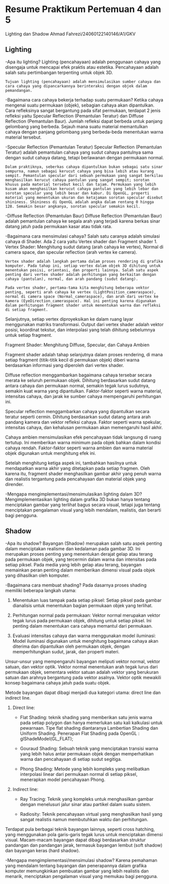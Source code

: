 # Resume Praktikum Pertemuan 4 dan 5
Lighting dan Shadow
Ahmad Fahrezi/24060122140146/A1/GKV

## Lighting
-Apa itu lighting?
    Lighting (pencahayaan) adalah penggunaan cahaya yang disengaja untuk mencapai efek praktis atau estetika. Pencahayaan adalah salah satu pertimbangan terpenting untuk objek 3D.

    Tujuan lighting (pencahayaan) adalah mensimulasikan sumber cahaya dan cara cahaya yang dipancarkannya berinteraksi dengan objek dalam pemandangan.

-Bagaimana cara cahaya bekerja terhadap suatu permukaan?
    Ketika cahaya mengenai suatu permukaan (objek), sebagian cahaya akan dipantulkan. Cara refleksinya sangat bergantung pada sifat permukaan, terdapat 2 jenis refleksi yaitu Specular Reflection (Pemantulan Teratur) dan Diffuse Reflection (Pemantulan Baur). Jumlah refleksi dapat berbeda untuk panjang gelombang yang berbeda. Sejauh mana suatu material memantulkan cahaya dengan panjang gelombang yang berbeda-beda menentukan warna material tersebut.

-Specular Reflection (Pemantulan Teratur)
    Specular Reflection (Pemantulan Teratur) adalah pemantulan cahaya yang sudut cahaya pantulnya sama dengan sudut cahaya datang, tetapi berlawanan dengan permukaan normal.

    Dalam praktiknya, seberkas cahaya dipantulkan bukan sebagai satu sinar sempurna, namun sebagai kerucut cahaya yang bisa lebih atau kurang sempit. Pemantulan specular dari sebuah permukaan yang sangat berkilau menghasilkan kerucut cahaya pantulan yang sangat sempit; sorotan khusus pada material tersebut kecil dan tajam. Permukaan yang lebih kusam akan menghasilkan kerucut cahaya pantulan yang lebih lebar dan sorotan specular yang lebih besar dan kabur. Di OpenGL, properti material yang menentukan ukuran dan ketajaman sorotan specular disebut shininess. Shininess di OpenGL adalah angka dalam rentang 0 hingga 128. Semakin besar angkanya, sorotan specular semakin kecil.

-Diffuse Reflection (Pemantulan Baur)
    Diffuse Reflection (Pemantulan Baur) adalah pemantulan cahaya ke segala arah yang terjadi karena berkas sinar datang jatuh pada permukaan kasar atau tidak rata.

-Bagaimana cara mensimulasi cahaya?
    Salah satu caranya adalah simulasi cahaya di Shader. Ada 2 cara yaitu Vertex shader dan Fragment shader
    1. Vertex Shader: Menghitung sudut datang (arah cahaya ke vertex), Normal di camera space, dan specular reflection (arah vertex ke camera).

    Vertex shader adalah langkah pertama dalam proses rendering di grafika komputer. Pada tahap ini, setiap vertex dalam objek 3D dihitung untuk menentukan posisi, orientasi, dan properti lainnya. Salah satu aspek penting dari vertex shader adalah perhitungan yang berkaitan dengan cahaya (pantulan), normal, dan arah pandang (sudut datang).

    Pada vertex shader, pertama-tama kita menghitung beberapa vektor penting, seperti arah cahaya ke vertex (LightPosition_cameraspace), normal di camera space (Normal_cameraspace), dan arah dari vertex ke kamera (EyeDirection_cameraspace). Hal ini penting karena digunakan dalam perhitungan fragment shader untuk menentukan warna dan refleksi di setiap fragment.

Selanjutnya, setiap vertex diproyeksikan ke dalam ruang layar menggunakan matriks transformasi. Output dari vertex shader adalah vektor posisi, koordinat tekstur, dan interpolasi yang telah dihitung sebelumnya untuk setiap fragment.

Fragment Shader: Menghitung Diffuse, Specular, dan Cahaya Ambien

Fragment shader adalah tahap selanjutnya dalam proses rendering, di mana setiap fragment (titik-titik kecil di permukaan objek) diberi warna berdasarkan informasi yang diperoleh dari vertex shader.

Diffuse reflection menggambarkan bagaimana cahaya tersebar secara merata ke seluruh permukaan objek. Dihitung berdasarkan sudut datang antara cahaya dan permukaan normal, semakin tegak lurus sudutnya, semakin kuat warna yang dipantulkan. Faktor-faktor seperti warna material, intensitas cahaya, dan jarak ke sumber cahaya mempengaruhi perhitungan ini.

Specular reflection menggambarkan cahaya yang dipantulkan secara teratur seperti cermin. Dihitung berdasarkan sudut datang antara arah pandang kamera dan vektor refleksi cahaya. Faktor seperti warna spekular, intensitas cahaya, dan kehalusan permukaan akan memengaruhi hasil akhir.

Cahaya ambien mensimulasikan efek pencahayaan tidak langsung di ruang tertutup. Ini memberikan warna minimum pada objek bahkan dalam kondisi cahaya rendah. Faktor-faktor seperti warna ambien dan warna material objek digunakan untuk menghitung efek ini.

Setelah menghitung ketiga aspek ini, tambahkan hasilnya  untuk mendapatkan warna akhir yang ditetapkan pada setiap fragmen.
 Oleh karena itu, fragment shader menghasilkan gambar akhir yang penuh warna dan realistis tergantung pada pencahayaan dan material objek yang dirender.

-Mengapa mengimplementasi/mensimulasikan lighting dalam 3D?
    Mengimplementasikan lighting dalam grafika 3D bukan hanya tentang menciptakan gambar yang terlihat bagus secara visual, tetapi juga tentang menciptakan pengalaman visual yang lebih mendalam, realistis, dan berarti bagi pengguna.

## Shadow
-Apa itu shadow?
    Bayangan (Shadow) merupakan salah satu aspek penting dalam menciptakan realisme dan kedalaman pada gambar 3D. Ini merupakan proses penting yang menentukan derajat gelap atau terang pada permukaan objek, yang tercermin dalam warna dan intensitas pada setiap piksel. Pada media yang lebih gelap atau terang, bayangan memainkan peran penting dalam memberikan dimensi visual pada objek yang dihasilkan oleh komputer.

-Bagaimana cara membuat shading?
Pada dasarnya proses shading memiliki beberapa langkah utama:
1. Menentukan luas tampak pada setiap piksel: Setiap piksel pada gambar dianalisis untuk menentukan bagian permukaan objek yang terlihat.

2. Perhitungan normal pada permukaan: Vektor normal merupakan vektor tegak lurus pada permukaan objek, dihitung untuk setiap piksel. Ini penting dalam menentukan cara cahaya memantul dari permukaan.

3. Evaluasi intensitas cahaya dan warna menggunakan model iluminasi: Model iluminasi digunakan untuk menghitung bagaimana cahaya akan diterima dan dipantulkan oleh permukaan objek, dengan memperhitungkan sudut, jarak, dan properti materi.

Unsur-unsur yang mempengaruhi bayangan meliputi vektor normal, vektor satuan, dan vektor optik. Vektor normal menentukan arah tegak lurus dari permukaan objek, sementara vektor satuan adalah vektor yang berukuran satuan dan arahnya bergantung pada vektor asalnya. Vektor optik mewakili konsep bagaimana cahaya jatuh pada suatu objek.

Metode bayangan dapat dibagi menjadi dua kategori utama: direct line dan indirect line.

1. Direct line:
   - Flat Shading: teknik shading yang memberikan satu jenis warna pada setiap polygon dan hanya memerlukan satu kali kalkulasi untuk pewarnaan. Tipe flat shading diantaranya Lambertian Shading dan Uniform Shading.
    Penerapan Flat Shading pada OpenGL :
    glShadeModel(GL_FLAT);

   - Gouraud Shading: Sebuah teknik yang menciptakan transisi warna yang lebih halus antar permukaan objek dengan memperhatikan warna dan pencahayaan di setiap sudut segitiga.

   - Phong Shading: Metode yang lebih kompleks yang melibatkan interpolasi linear dari permukaan normal di setiap piksel, menerapkan model pencahayaan Phong.

2. Indirect line:
   - Ray Tracing: Teknik yang kompleks untuk menghasilkan gambar dengan menelusuri jalur sinar atau partikel dalam suatu sistem.

   - Radiosity: Teknik pencahayaan virtual yang menghasilkan hasil yang sangat realistis namun membutuhkan waktu dan perhitungan.

Terdapat pula berbagai teknik bayangan lainnya, seperti cross hatching, yang menggunakan pola garis-garis tegak lurus untuk menciptakan dimensi visual. Macam-macam bayangan dapat dibagi berdasarkan struktur pandangan dan pandangan jarak, termasuk bayangan lembut (soft shadow) dan bayangan keras (hard shadow).

-Mengapa mengimplementasi/mensimulasi shadow?
    Karena pemahaman yang mendalam tentang bayangan dan penerapannya dalam grafika komputer memungkinkan pembuatan gambar yang lebih realistis dan menarik, menciptakan pengalaman visual yang memukau bagi pengguna.